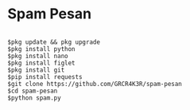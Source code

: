 # Spam Pesan

<pre><code>
$pkg update && pkg upgrade
$pkg install python
$pkg install nano
$pkg install figlet
$pkg install git
$pip install requests
$git clone https://github.com/GRCR4K3R/spam-pesan
$cd spam-pesan
$python spam.py
</code></pre>
